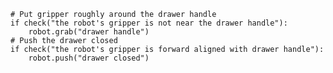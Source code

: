 

    # Put gripper roughly around the drawer handle
    if check("the robot's gripper is not near the drawer handle"):
        robot.grab("drawer handle")
    # Push the drawer closed
    if check("the robot's gripper is forward aligned with drawer handle"):
        robot.push("drawer closed")
